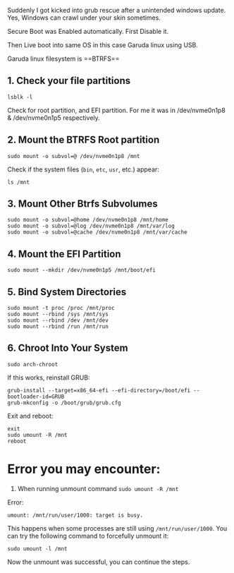 Suddenly I got kicked into grub rescue after a unintended windows update. Yes, Windows can crawl under your skin sometimes.

Secure Boot was Enabled automatically. First Disable it.

Then Live boot into same OS in this case Garuda linux using USB. 

Garuda linux filesystem is ==BTRFS==

## 1. Check your file partitions

```
lsblk -l
```

Check for root partition, and EFI partition. For me it was in /dev/nvme0n1p8 & /dev/nvme0n1p5 respectively.

## 2. Mount the BTRFS Root partition

```
sudo mount -o subvol=@ /dev/nvme0n1p8 /mnt
```

Check if the system files (`bin`, `etc`, `usr`, etc.) appear:

```
ls /mnt
```

## 3. Mount Other Btrfs Subvolumes

```
sudo mount -o subvol=@home /dev/nvme0n1p8 /mnt/home
sudo mount -o subvol=@log /dev/nvme0n1p8 /mnt/var/log
sudo mount -o subvol=@cache /dev/nvme0n1p8 /mnt/var/cache
```

## 4. Mount the EFI Partition

```
sudo mount --mkdir /dev/nvme0n1p5 /mnt/boot/efi
```

## 5. Bind System Directories

```
sudo mount -t proc /proc /mnt/proc
sudo mount --rbind /sys /mnt/sys
sudo mount --rbind /dev /mnt/dev
sudo mount --rbind /run /mnt/run
```

## 6. Chroot Into Your System

```
sudo arch-chroot
```

If this works, reinstall GRUB:

```
grub-install --target=x86_64-efi --efi-directory=/boot/efi --bootloader-id=GRUB
grub-mkconfig -o /boot/grub/grub.cfg
```

Exit and reboot:

```
exit
sudo umount -R /mnt
reboot
```

# Error you may encounter:

1. When running unmount command `sudo umount -R /mnt`

Error:
```
umount: /mnt/run/user/1000: target is busy.
```

This happens when some processes are still using `/mnt/run/user/1000`. You can try the following command to forcefully unmount it:

```
sudo umount -l /mnt
```

Now the unmount was successful, you can continue the steps.